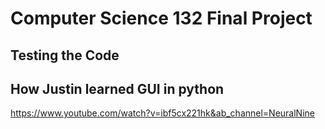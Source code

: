 # Computer Science 132 Final Project

## Testing the Code


## How Justin learned GUI in python
https://www.youtube.com/watch?v=ibf5cx221hk&ab_channel=NeuralNine
